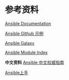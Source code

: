 ﻿# 参考资料

[Ansible Documentation](https://docs.ansible.com/ansible/latest/index.html)

[Ansible Github 示例](https://github.com/ansible/ansible-examples)

[Ansible Galaxy](https://galaxy.ansible.com/)

[Ansible Module Index](https://docs.ansible.com/ansible/latest/modules/modules_by_category.html)

**中文资料**
[Ansible 中文权威指南](http://ansible.com.cn/docs/intro.html) 

[Ansible上手](https://ansible-book.gitbooks.io/ansible-first-book/begin/ansibleshang_shou.html)
